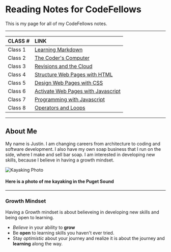 # Reading Notes for CodeFellows

This is my page for all of my CodeFellows notes.

---

|CLASS #|LINK
|:---|:---
|Class 1|[Learning Markdown](learningmarkdownnotes.md)
|Class 2|[The Coder's Computer](thecoderscomputer.md)
|Class 3|[Revisions and the Cloud](github.md)
|Class 4|[Structure Web Pages with HTML](structurehtml.md)
|Class 5|[Design Web Pages with CSS](designcss.md)
|Class 6|[Activate Web Pages with Javascript](activatejava.md)
|Class 7|[Programming with Javascript](programmingjava.md)
|Class 8|[Operators and Loops](operatorsloops.md)

---

## About Me

My name is Justin.  I am changing careers from architecture to coding and software development.  I also have my own soap business that I run on the side, where I make and sell bar soap.  I am interested in developing new skills, because I believe in having a growth mindset.

![Kayaking Photo](https://scontent-sea1-1.xx.fbcdn.net/v/t1.6435-9/121549527_10217143952062726_2814038383146855609_n.jpg?_nc_cat=105&ccb=1-3&_nc_sid=174925&_nc_ohc=Ne8nmxiusyIAX-M9ZjS&_nc_oc=AQledNBTBrwSq0A1dyqREmHbyEkmnYsGUvZM05VnGI-Tad58ILC8amBlDcvlJ6VCSCM&_nc_ht=scontent-sea1-1.xx&oh=1847f38f1b9e901a109eed8d113f642d&oe=60D248AE)
#### Here is a photo of me kayaking in the Puget Sound

---

### Growth Mindset

Having a Growth mindset is about believeing in developing new skills and being open to learning.

- *Believe* in your ability to **grow**
- Be **open** to learning skills you haven't ever tried.
- Stay *optimistic* about your journey and realize it is about the journey and **learning** along the way.
